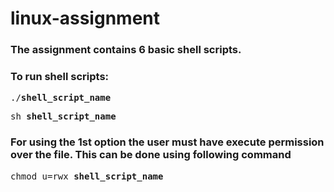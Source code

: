 # linux-assignment

### The assignment contains 6 basic shell scripts.

### To run shell scripts:

<pre>./<b>shell_script_name</b></pre>
<pre>sh <b>shell_script_name</b></pre>

### For using the 1st option the user must have execute permission over the file. This can be done using following command
<pre>chmod u=rwx <b>shell_script_name</b></pre>
